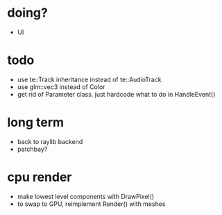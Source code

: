 # doing?
- UI
# todo
- use te::Track inheritance instead of te::AudioTrack
- use glm::vec3 instead of Color
- get rid of Parameter class. just hardcode what to do in HandleEvent()

# long term
- back to raylib backend
- patchbay?

# cpu render
- make lowest level components with DrawPixel()
- to swap to GPU, reimplement Render() with meshes
